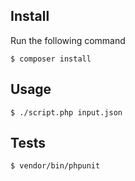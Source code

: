 ## Install
   Run the following command
   
    $ composer install

 ## Usage
 

    $ ./script.php input.json

 ## Tests
 

    $ vendor/bin/phpunit
